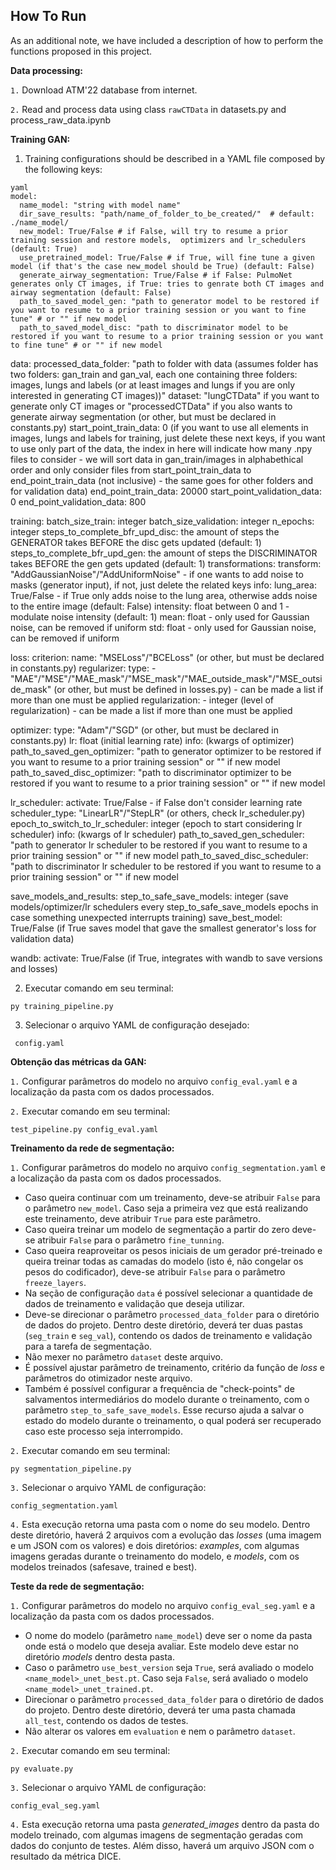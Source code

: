 ## How To Run

As an additional note, we have included a description of how to perform the functions proposed in this project.

**Data processing:**

`1.` Download ATM'22 database from internet.

`2.` Read and process data using class `rawCTData` in datasets.py and process_raw_data.ipynb


**Training GAN:**

1. Training configurations should be described in a YAML file composed by the following keys:

```
yaml
model:
  name_model: "string with model name"
  dir_save_results: "path/name_of_folder_to_be_created/"  # default: ./name_model/
  new_model: True/False # if False, will try to resume a prior training session and restore models,  optimizers and lr_schedulers (default: True)
  use_pretrained_model: True/False # if True, will fine tune a given model (if that's the case new_model should be True) (default: False)
  generate_airway_segmentation: True/False # if False: PulmoNet generates only CT images, if True: tries to genrate both CT images and airway segmentation (default: False)
  path_to_saved_model_gen: "path to generator model to be restored if you want to resume to a prior training session or you want to fine tune" # or "" if new model
  path_to_saved_model_disc: "path to discriminator model to be restored if you want to resume to a prior training session or you want to fine tune" # or "" if new model
```

data:
  processed_data_folder: "path to folder with data (assumes folder has two folders: gan_train and gan_val, each one containing three folders: images, lungs and labels (or at least images and lungs if you are only interested in generating CT images))"
  dataset: "lungCTData" if you want to generate only CT images or "processedCTData" if you also wants to generate airway segmentation (or other, but must be  declared in constants.py)
  start_point_train_data: 0 (if you want to use all elements in images, lungs and labels for training, just delete these next keys, if you want to use only part of the data, the index in here will indicate how many .npy files to consider - we will sort data in gan_train/images in alphabethical order and only consider files from start_point_train_data to end_point_train_data (not inclusive) - the same goes for other folders and for validation data) 
  end_point_train_data: 20000
  start_point_validation_data: 0
  end_point_validation_data: 800

training:
  batch_size_train: integer
  batch_size_validation: integer
  n_epochs: integer
  steps_to_complete_bfr_upd_disc: the amount of steps the GENERATOR takes BEFORE the disc gets updated (default: 1)
  steps_to_complete_bfr_upd_gen: the amount of steps the DISCRIMINATOR takes BEFORE the gen gets updated (default: 1)
  transformations: 
    transform: "AddGaussianNoise"/"AddUniformNoise" - if one wants to add noise to masks (generator input), if not, just delete the related keys
    info:
      lung_area: True/False - if True only adds noise to the lung area, otherwise adds noise to the entire image (default: False)
      intensity: float between 0 and 1 - modulate noise intensity (default: 1)
      mean: float - only used for Gaussian noise, can be removed if uniform 
      std: float - only used for Gaussian noise, can be removed if uniform

loss: 
  criterion: 
    name: "MSELoss"/"BCELoss" (or other, but must be  declared in constants.py)
  regularizer:
    type:
      - "MAE"/"MSE"/"MAE_mask"/"MSE_mask"/"MAE_outside_mask"/"MSE_outside_mask" (or other, but must be  defined in losses.py) - can be made a list if more than one must be applied
    regularization:
      - integer (level of regularization) - can be made a list if more than one must be applied
    
optimizer:
  type: "Adam"/"SGD" (or other, but must be  declared in constants.py)
  lr: float (initial learning rate)
  info:
    (kwargs of optimizer)
  path_to_saved_gen_optimizer: "path to generator optimizer to be restored if you want to resume to a prior training session" or "" if new model
  path_to_saved_disc_optimizer: "path to discriminator optimizer to be restored if you want to resume to a prior training session" or "" if new model

lr_scheduler:
  activate: True/False - if False don't consider learning rate
  scheduler_type: "LinearLR"/"StepLR" (or others, check lr_scheduler.py)
  epoch_to_switch_to_lr_scheduler: integer (epoch to start considering lr scheduler)
  info:
    (kwargs of lr scheduler)
  path_to_saved_gen_scheduler: "path to generator lr scheduler to be restored if you want to resume to a prior training session" or "" if new model
  path_to_saved_disc_scheduler: "path to discriminator lr scheduler to be restored if you want to resume to a prior training session" or "" if new model

save_models_and_results:
  step_to_safe_save_models: integer (save models/optimizer/lr schedulers every step_to_safe_save_models epochs in case something unexpected interrupts training)
  save_best_model: True/False (if True saves model that gave the smallest generator's loss for validation data) 

wandb:
  activate: True/False (if True, integrates with wandb to save versions and losses)

2. Executar comando em seu terminal:

```
py training_pipeline.py
```

3. Selecionar o arquivo YAML de configuração desejado:

```
 config.yaml
```

**Obtenção das métricas da GAN:**

`1.` Configurar parâmetros do modelo no arquivo `config_eval.yaml` e a localização da pasta com os dados processados.

`2.` Executar comando em seu terminal:

```
test_pipeline.py config_eval.yaml
```

**Treinamento da rede de segmentação:**

`1.` Configurar parâmetros do modelo no arquivo `config_segmentation.yaml` e a localização da pasta com os dados processados.
- Caso queira continuar com um treinamento, deve-se atribuir `False` para o parâmetro `new_model`. Caso seja a primeira vez que está realizando este treinamento, deve atribuir `True` para este parâmetro.
- Caso queira treinar um modelo de segmentação a partir do zero deve-se atribuir `False` para o parâmetro `fine_tunning`.
- Caso queira reaproveitar os pesos iniciais de um gerador pré-treinado e queira treinar todas as camadas do modelo (isto é, não congelar os pesos do codificador), deve-se atribuir `False` para o parâmetro `freeze_layers`.
- Na seção de configuração `data` é possível selecionar a quantidade de dados de treinamento e validação que deseja utilizar.
- Deve-se direcionar o parâmetro `processed_data_folder` para o diretório de dados do projeto. Dentro deste diretório, deverá ter duas pastas (`seg_train` e `seg_val`), contendo os dados de treinamento e validação para a tarefa de segmentação.
- Não mexer no parâmetro `dataset` deste arquivo.
- É possível ajustar parâmetro de treinamento, critério da função de *loss* e parâmetros do otimizador neste arquivo.
- Também é possível configurar a frequência de "check-points" de salvamentos intermediários do modelo durante o treinamento, com o parâmetro `step_to_safe_save_models`. Esse recurso ajuda a salvar o estado do modelo durante o treinamento, o qual poderá ser recuperado caso este processo seja interrompido.

`2.` Executar comando em seu terminal:

```
py segmentation_pipeline.py
```

`3.` Selecionar o arquivo YAML de configuração:

```
config_segmentation.yaml
```

`4.` Esta execução retorna uma pasta com o nome do seu modelo. Dentro deste diretório, haverá 2 arquivos com a evolução das *losses* (uma imagem e um JSON com os valores) e dois diretórios: *examples*, com algumas imagens geradas durante o treinamento do modelo, e *models*, com os modelos treinados (safesave, trained e best).

**Teste da rede de segmentação:**

`1.` Configurar parâmetros do modelo no arquivo `config_eval_seg.yaml` e a localização da pasta com os dados processados.
- O nome do modelo (parâmetro `name_model`) deve ser o nome da pasta onde está o modelo que deseja avaliar. Este modelo deve estar no diretório *models* dentro desta pasta.
- Caso o parâmetro `use_best_version` seja `True`, será avaliado o modelo `<name_model>_unet_best.pt`. Caso seja `False`, será avaliado o modelo `<name_model>_unet_trained.pt`.
- Direcionar o parâmetro `processed_data_folder` para o diretório de dados do projeto. Dentro deste diretório, deverá ter uma pasta chamada `all_test`, contendo os dados de testes.
- Não alterar os valores em `evaluation` e nem o parâmetro `dataset`.

`2.` Executar comando em seu terminal:

```
py evaluate.py
```

`3.` Selecionar o arquivo YAML de configuração:

```
config_eval_seg.yaml
```

`4.` Esta execução retorna uma pasta *generated_images* dentro da pasta do modelo treinado, com algumas imagens de segmentação geradas com dados do conjunto de testes. Além disso, haverá um arquivo JSON com o resultado da métrica DICE.
